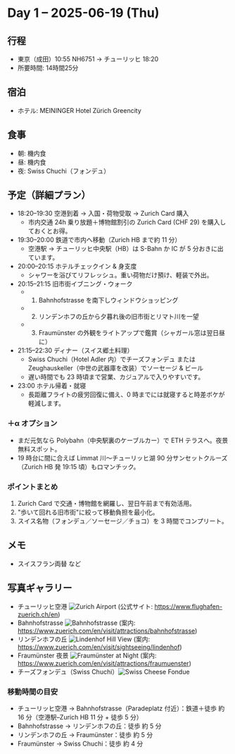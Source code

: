 # Day 1 – 2025-06-19 (Thu)

## 行程
- 東京（成田）10:55 NH6751 → チューリッヒ 18:20
- 所要時間: 14時間25分

## 宿泊
- ホテル: MEININGER Hotel Zürich Greencity

## 食事
- 朝: 機内食
- 昼: 機内食
- 夜: Swiss Chuchi（フォンデュ）

## 予定（詳細プラン）
- 18:20–19:30 空港到着 → 入国・荷物受取 → Zurich Card 購入
  - 市内交通 24h 乗り放題＋博物館割引の Zurich Card (CHF 29) を購入しておくとお得。
- 19:30–20:00 鉄道で市内へ移動（Zurich HB まで約 11 分）
  - 空港駅 → チューリッヒ中央駅（HB）は S-Bahn か IC が 5 分おきに出ています。
- 20:00–20:15 ホテルチェックイン & 身支度
  - シャワーを浴びてリフレッシュ。重い荷物だけ預け、軽装で外出。
- 20:15–21:15 旧市街イブニング・ウォーク
  - 1) Bahnhofstrasse を南下しウィンドウショッピング
  - 2) リンデンホフの丘から夕暮れ後の旧市街とリマト川を一望
  - 3) Fraumünster の外観をライトアップで鑑賞（シャガール窓は翌日昼に）
- 21:15–22:30 ディナー（スイス郷土料理）
  - Swiss Chuchi（Hotel Adler 内）でチーズフォンデュ または Zeughauskeller（中世の武器庫を改装）でソーセージ & ビール
  - 遅い時間でも 23 時頃まで営業、カジュアルで入りやすいです。
- 23:00 ホテル帰着・就寝
  - 長距離フライトの疲労回復に備え、0 時までには就寝すると時差ボケが軽減します。

### ＋α オプション
- まだ元気なら Polybahn（中央駅裏のケーブルカー）で ETH テラスへ。夜景無料スポット。
- 19 時台に間に合えば Limmat 川〜チューリッヒ湖 90 分サンセットクルーズ（Zurich HB 発 19:15 頃）もロマンチック。

### ポイントまとめ
1. Zurich Card で交通・博物館を網羅し、翌日午前まで有効活用。
2. "歩いて回れる旧市街"に絞って移動負担を最小化。
3. スイス名物（フォンデュ／ソーセージ／チョコ）を 3 時間でコンプリート。

## メモ
- スイスフラン両替 など

## 写真ギャラリー
- チューリッヒ空港 ![Zurich Airport](https://source.unsplash.com/twIzCL3YSRI/800x600) (公式サイト: https://www.flughafen-zuerich.ch/en)
- Bahnhofstrasse  ![Bahnhofstrasse](https://source.unsplash.com/8RVE8SlJIIE/800x600) (案内: https://www.zuerich.com/en/visit/attractions/bahnhofstrasse)
- リンデンホフの丘 ![Lindenhof Hill View](https://source.unsplash.com/ifOa39xcjNI/800x600) (案内: https://www.zuerich.com/en/visit/sightseeing/lindenhof)
- Fraumünster 夜景 ![Fraumünster at Night](https://source.unsplash.com/BOKmoBt7ZTk/800x600) (案内: https://www.zuerich.com/en/visit/attractions/fraumuenster)
- チーズフォンデュ（Swiss Chuchi）![Swiss Cheese Fondue](https://mia-travelista.com/cheese-fondue-swiss-chuchi/)

### 移動時間の目安
- チューリッヒ空港 → Bahnhofstrasse（Paradeplatz 付近）：鉄道＋徒歩 約 16 分（空港駅–Zurich HB 11 分 + 徒歩 5 分）
- Bahnhofstrasse → リンデンホフの丘：徒歩 約 5 分
- リンデンホフの丘 → Fraumünster：徒歩 約 5 分
- Fraumünster → Swiss Chuchi：徒歩 約 4 分